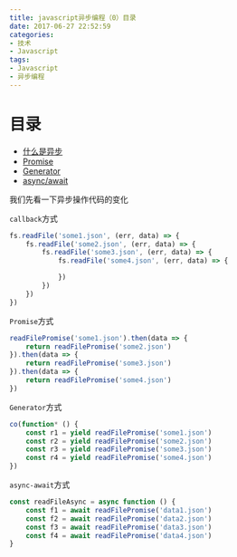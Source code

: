 ```yaml
---
title: javascript异步编程（0）目录
date: 2017-06-27 22:52:59
categories:
- 技术
- Javascript
tags:
- Javascript
- 异步编程
---
```


# 目录
- [什么是异步](/2017/06/27/javascript异步编程（1）什么是异步/)
- [Promise](/2017/06/27/javascript异步编程（2）Promise/)
- [Generator](/2017/06/27/javascript异步编程（3）Generator/)
- [async/await](/2017/06/27/javascript异步编程（4）async-await/)

 <!-- more -->

我们先看一下异步操作代码的变化  

`callback`方式
```javascript
fs.readFile('some1.json', (err, data) => {
    fs.readFile('some2.json', (err, data) => {
        fs.readFile('some3.json', (err, data) => {
            fs.readFile('some4.json', (err, data) => {

            })
        })
    })
})
```

`Promise`方式
```javascript
readFilePromise('some1.json').then(data => {
    return readFilePromise('some2.json')
}).then(data => {
    return readFilePromise('some3.json')
}).then(data => {
    return readFilePromise('some4.json')
})
```

`Generator`方式
```javascript
co(function* () {
    const r1 = yield readFilePromise('some1.json')
    const r2 = yield readFilePromise('some2.json')
    const r3 = yield readFilePromise('some3.json')
    const r4 = yield readFilePromise('some4.json')
})
```

`async-await`方式
```javascript
const readFileAsync = async function () {
    const f1 = await readFilePromise('data1.json')
    const f2 = await readFilePromise('data2.json')
    const f3 = await readFilePromise('data3.json')
    const f4 = await readFilePromise('data4.json')
}
```